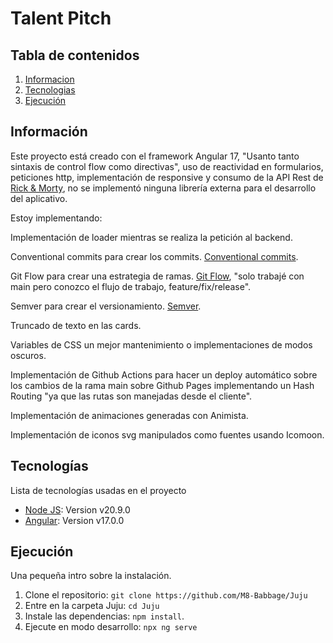 # Talent Pitch

## Tabla de contenidos

1. [Informacion](#información)
2. [Tecnologias](#tecnologías)
3. [Ejecución](#ejecución)

## Información

Este proyecto está creado con el framework Angular 17, "Usanto tanto sintaxis de control flow como directivas", uso de reactividad en formularios, peticiones http, implementación de responsive y consumo de la API Rest de [Rick & Morty](https://rickandmortyapi.com/documentation), no se implementó ninguna librería externa para el desarrollo del aplicativo.

Estoy implementando:

Implementación de loader mientras se realiza la petición al backend.

Conventional commits para crear los commits. [Conventional commits](https://www.conventionalcommits.org/en/v1.0.0/).

Git Flow para crear una estrategia de ramas. [Git Flow](https://nvie.com/posts/a-successful-git-branching-model/), "solo trabajé con main pero conozco el flujo de trabajo, feature/fix/release".

Semver para crear el versionamiento. [Semver](https://semver.org/).

Truncado de texto en las cards.

Variables de CSS un mejor mantenimiento o implementaciones de modos oscuros.

Implementación de Github Actions para hacer un deploy automático sobre los cambios de la rama main sobre Github Pages implementando un Hash Routing "ya que las rutas son manejadas desde el cliente".

Implementación de animaciones generadas con Animista.

Implementación de iconos svg manipulados como fuentes usando Icomoon.

## Tecnologías

Lista de tecnologías usadas en el proyecto

- [Node JS](https://nodejs.org/en/): Version v20.9.0
- [Angular](https://www.npmjs.com/package/@angular/cli): Version v17.0.0

## Ejecución

Una pequeña intro sobre la instalación.

1. Clone el repositorio: `git clone https://github.com/M8-Babbage/Juju`
2. Entre en la carpeta Juju: `cd Juju`
3. Instale las dependencias: `npm install`.
4. Ejecute en modo desarrollo: `npx ng serve`
